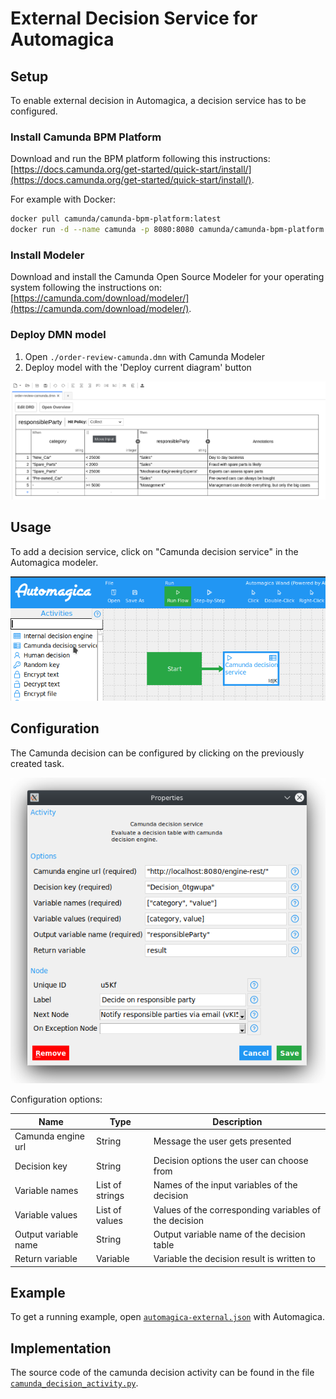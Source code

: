 # External Decision Service for Automagica

## Setup

To enable external decision in Automagica, a decision service has to be configured.

### Install Camunda BPM Platform

Download and run the BPM platform following this instructions: [https://docs.camunda.org/get-started/quick-start/install/](https://docs.camunda.org/get-started/quick-start/install/).

For example with Docker:

```bash
docker pull camunda/camunda-bpm-platform:latest
docker run -d --name camunda -p 8080:8080 camunda/camunda-bpm-platform:latest
```

### Install Modeler

Download and install the Camunda Open Source Modeler for your operating system following the instructions on: [https://camunda.com/download/modeler/](https://camunda.com/download/modeler/).


### Deploy DMN model

1. Open `./order-review-camunda.dmn` with Camunda Modeler
2. Deploy model with the 'Deploy current diagram' button

![Camunda decision model](./img/camunda_dmn.png "DMN decision model in Camunda")

## Usage

To add a decision service, click on "Camunda decision service" in the Automagica modeler.

![Automagica modeler](./img/create.png "Create a decision engine call")

## Configuration

The Camunda decision can be configured by clicking on the previously created task.

![Automagica task configuration](./img/automagica_camunda_config.png "Configure Camunda decision task")

Configuration options:

| Name                 | Type            | Description                                           |
|----------------------|-----------------|-------------------------------------------------------|
| Camunda engine url   | String          | Message the user gets presented                       |
| Decision key         | String          | Decision options the user can choose from             |
| Variable names       | List of strings | Names of the input variables of the decision          |
| Variable values      | List of values  | Values of the corresponding variables of the decision |
| Output variable name | String          | Output variable name of the decision table            |
| Return variable      | Variable        | Variable the decision result is written to            |

## Example

To get a running example, open [`automagica-external.json`](./automagica-external.json) with Automagica.

## Implementation

The source code of the camunda decision activity can be found in the file [`camunda_decision_activity.py`](./camunda_decision_activity.py).
